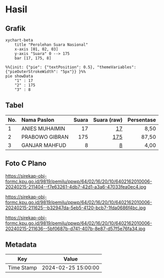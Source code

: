 # Hasil

## Grafik

```mermaid
xychart-beta
    title "Perolehan Suara Nasional"
    x-axis [01, 02, 03]
    y-axis "Suara" 0 --> 175
    bar [17, 175, 8]
```

```mermaid
%%{init: {"pie": {"textPosition": 0.5}, "themeVariables": {"pieOuterStrokeWidth": "5px"}} }%%
pie showData
    "1" : 17
    "2" : 175
    "3" : 8
```

## Tabel

| No. | Nama Paslon    | Suara | Suara (raw) | Persentase |
|:--- |:-------------- | -----:| -----------:| ----------:|
| 1   | ANIES MUHAIMIN | 17    | [17][p-1]   | 8,50       |
| 2   | PRABOWO GIBRAN | 175   | [175][p-2]  | 87,50      |
| 3   | GANJAR MAHFUD  | 8     | [8][p-3]    | 4,00       |


[p-1]: https://github.com/gigit-pemilu/pemilu-2024/blob/main/pilpres/hitung-suara/sub/64-kalimantan-timur/sub/02-kutai-kartanegara/sub/16-tenggarong-seberang/sub/2010-loa-ulung/sub/006-tps/sub/paslon-1.txt
[p-2]: https://github.com/gigit-pemilu/pemilu-2024/blob/main/pilpres/hitung-suara/sub/64-kalimantan-timur/sub/02-kutai-kartanegara/sub/16-tenggarong-seberang/sub/2010-loa-ulung/sub/006-tps/sub/paslon-2.txt
[p-3]: https://github.com/gigit-pemilu/pemilu-2024/blob/main/pilpres/hitung-suara/sub/64-kalimantan-timur/sub/02-kutai-kartanegara/sub/16-tenggarong-seberang/sub/2010-loa-ulung/sub/006-tps/sub/paslon-3.txt

## Foto C Plano

https://sirekap-obj-formc.kpu.go.id/9819/pemilu/ppwp/64/02/16/20/10/6402162010006-20240215-211404--f7e63261-4db7-42d1-a3a6-47033fea0ec4.jpg

https://sirekap-obj-formc.kpu.go.id/9819/pemilu/ppwp/64/02/16/20/10/6402162010006-20240215-211625--b32947da-5eb5-4120-bcb7-1fda0686f4bc.jpg

https://sirekap-obj-formc.kpu.go.id/9819/pemilu/ppwp/64/02/16/20/10/6402162010006-20240215-211636--5bf0687b-d741-407b-8e87-d57f5e76fa34.jpg


## Metadata

| Key        | Value               |
| ---------- | ------------------- |
| Time Stamp | 2024-02-25 15:00:00 |




